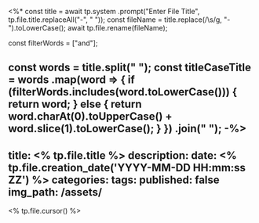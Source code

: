 <%*
const title = await tp.system
	.prompt("Enter File Title", tp.file.title.replaceAll("-", " "));
const fileName = title.replace(/\s/g, "-").toLowerCase();
await tp.file.rename(fileName);

const filterWords = ["and"];

const words = title.split(" ");
const titleCaseTitle = words
    .map(word => {
        if (filterWords.includes(word.toLowerCase())) {
            return word;
        } else {
            return word.charAt(0).toUpperCase() + word.slice(1).toLowerCase();
        }
    }) 
    .join(" ");
-%>
---
title: <% tp.file.title %>
description:
date: <% tp.file.creation_date('YYYY-MM-DD HH:mm:ss ZZ') %>
categories:
tags:
published: false
img_path: /assets/
---

<% tp.file.cursor() %>
